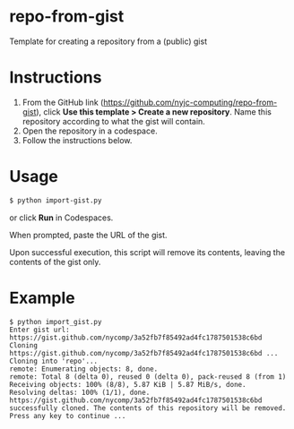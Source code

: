 # repo-from-gist
Template for creating a repository from a (public) gist

# Instructions

1. From the GitHub link (https://github.com/nyjc-computing/repo-from-gist), click **Use this template > Create a new repository**. Name this repository according to what the gist will contain.
2. Open the repository in a codespace.
3. Follow the instructions below.

# Usage

```sh
$ python import-gist.py
```

or click **Run** in Codespaces.

When prompted, paste the URL of the gist.

Upon successful execution, this script will remove its contents, leaving the contents of the gist only.

# Example

```
$ python import_gist.py
Enter gist url: https://gist.github.com/nycomp/3a52fb7f85492ad4fc1787501538c6bd
Cloning https://gist.github.com/nycomp/3a52fb7f85492ad4fc1787501538c6bd ...
Cloning into 'repo'...
remote: Enumerating objects: 8, done.
remote: Total 8 (delta 0), reused 0 (delta 0), pack-reused 8 (from 1)
Receiving objects: 100% (8/8), 5.87 KiB | 5.87 MiB/s, done.
Resolving deltas: 100% (1/1), done.
https://gist.github.com/nycomp/3a52fb7f85492ad4fc1787501538c6bd successfully cloned. The contents of this repository will be removed.
Press any key to continue ...
```
